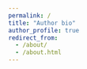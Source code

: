 ```yaml
---
permalink: /
title: "Author bio"
author_profile: true
redirect_from: 
  - /about/
  - /about.html
---
```


<!-- Summary of myself.

Some other info perhaps
======
Blah blah

Another section
------
blah blah -->

